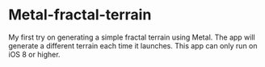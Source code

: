 Metal-fractal-terrain
=====================

My first try on generating a simple fractal terrain using Metal. The app will generate a different terrain each time it launches.
This app can only run on iOS 8 or higher.
